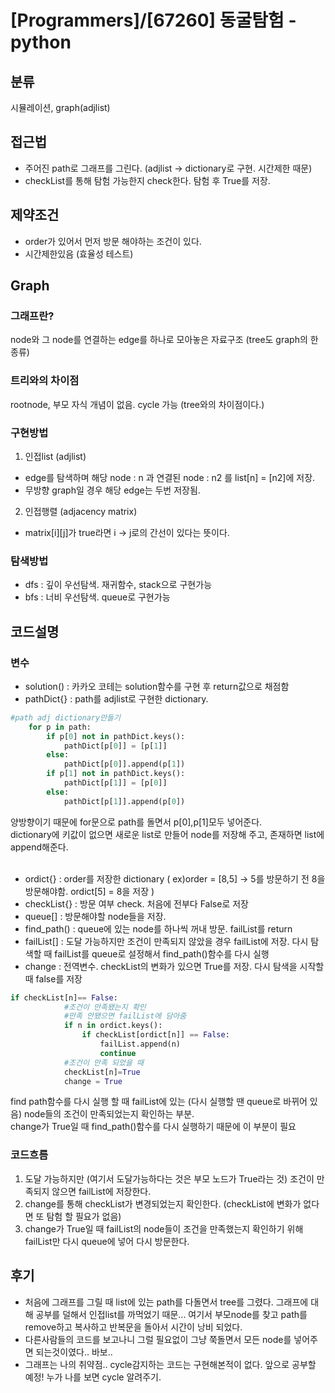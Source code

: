 # [Programmers]/[67260] 동굴탐험 - python

## 분류
시뮬레이션, graph(adjlist)

## 접근법
- 주어진 path로 그래프를 그린다. (adjlist -> dictionary로 구현. 시간제한 때문)
- checkList를 통해 탐험 가능한지 check한다. 탐험 후 True를 저장.

## 제약조건
- order가 있어서 먼저 방문 해야하는 조건이 있다.
- 시간제한있음 (효율성 테스트)

## Graph
### 그래프란?
node와 그 node를 연결하는 edge를 하나로 모아놓은 자료구조 (tree도 graph의 한 종류)<br>
### 트리와의 차이점
rootnode, 부모 자식 개념이 없음. cycle 가능 (tree와의 차이점이다.)
### 구현방법
1. 인접list (adjlist)
- edge를 탐색하며 해당 node : n 과 연결된 node : n2 를 list[n] = [n2]에 저장.
- 무방향 graph일 경우 해당 edge는 두번 저장됨.
2. 인접행렬 (adjacency matrix)
- matrix[i][j]가 true라면 i -> j로의 간선이 있다는 뜻이다.
### 탐색방법
- dfs : 깊이 우선탐색. 재귀함수, stack으로 구현가능
- bfs : 너비 우선탐색. queue로 구현가능



## 코드설명

### 변수
- solution() : 카카오 코테는 solution함수를 구현 후 return값으로 채점함<br>
- pathDict{} : path를 adjlist로 구현한 dictionary.
```python
#path adj dictionary만들기
    for p in path:
        if p[0] not in pathDict.keys():
            pathDict[p[0]] = [p[1]]
        else:
            pathDict[p[0]].append(p[1])
        if p[1] not in pathDict.keys():
            pathDict[p[1]] = [p[0]]
        else:
            pathDict[p[1]].append(p[0])
```
양방향이기 때문에 for문으로 path를 돌면서 p[0],p[1]모두 넣어준다.<br>
dictionary에 키값이 없으면 새로운 list로 만들어 node를 저장해 주고, 존재하면 list에 append해준다.<br><br>

- ordict{} : order를 저장한 dictionary ( ex)order = [8,5] -> 5를 방문하기 전 8을 방문해야함. ordict[5] = 8을 저장 )<br>
- checkList{} : 방문 여부 check. 처음에 전부다 False로 저장<br>
- queue[] : 방문해야할 node들을 저장.<br>
- find_path() : queue에 있는 node를 하나씩 꺼내 방문. failList를 return<br>
- failList[] : 도달 가능하지만 조건이 만족되지 않았을 경우 failList에 저장. 다시 탐색할 때 failList를 queue로 설정해서 find_path()함수를 다시 실행<br>
- change : 전역변수. checkList의 변화가 있으면 True를 저장. 다시 탐색을 시작할 때 false를 저장
```python
if checkList[n]== False:
            #조건이 만족됐는지 확인
            #만족 안됐으면 failList에 담아줌
            if n in ordict.keys():
                if checkList[ordict[n]] == False:
                    failList.append(n)
                    continue
            #조건이 만족 되었을 때
            checkList[n]=True
            change = True
```
find path함수를 다시 실행 할 때 failList에 있는 (다시 실행할 땐 queue로 바뀌어 있음) node들의 조건이 만족되었는지 확인하는 부분.<br>
change가 True일 때 find_path()함수를 다시 실행하기 때문에 이 부분이 필요<br>

### 코드흐름
1. 도달 가능하지만 (여기서 도달가능하다는 것은 부모 노드가 True라는 것) 조건이 만족되지 않으면 failList에 저장한다.
2. change를 통해 checkList가 변경되었는지 확인한다. (checkList에 변화가 없다면 또 탐험 할 필요가 없음)
3. change가 True일 때 failList의 node들이 조건을 만족했는지 확인하기 위해 failList만 다시 queue에 넣어 다시 방문한다. 


## 후기
- 처음에 그래프를 그릴 때 list에 있는 path를 다돌면서 tree를 그렸다. 그래프에 대해 공부를 덜해서 인접list를 까먹었기 때문... 여기서  부모node를 찾고 path를 remove하고 복사하고 반복문을 돌아서 시간이 낭비 되었다.
- 다른사람들의 코드를 보고나니 그럴 필요없이 그냥 쭉돌면서 모든 node를 넣어주면 되는것이였다.. 바보..
- 그래프는 나의 취약점.. cycle감지하는 코드는 구현해본적이 없다. 앞으로 공부할 예정! 누가 나를 보면 cycle 알려주기.